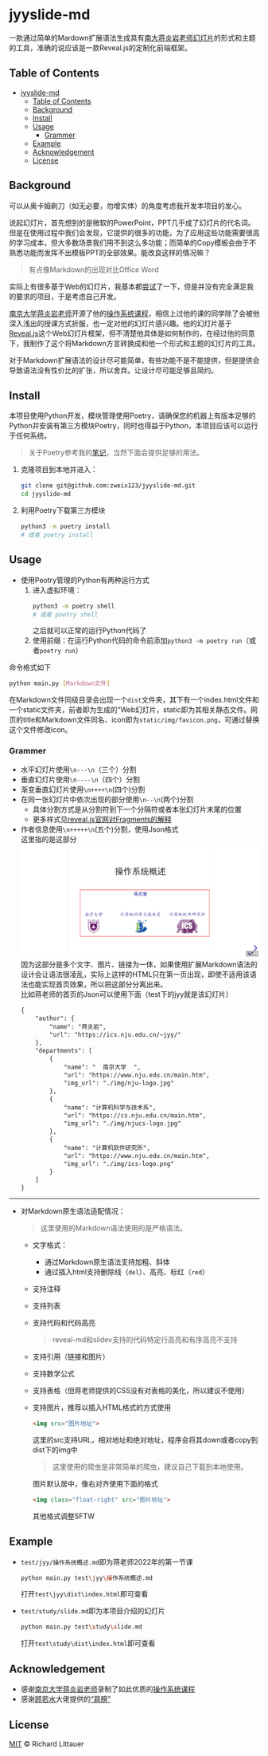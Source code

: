 # jyyslide-md

一款通过简单的Mardown扩展语法生成具有[南大蒋炎岩老师幻灯片](http://jyywiki.cn/OS/2022/slides/1.slides#/)的形式和主题的工具，准确的说应该是一款Reveal.js的定制化前端框架。

## Table of Contents

- [jyyslide-md](#jyyslide-md)
  - [Table of Contents](#table-of-contents)
  - [Background](#background)
  - [Install](#install)
  - [Usage](#usage)
    - [Grammer](#grammer)
  - [Example](#example)
  - [Acknowledgement](#acknowledgement)
  - [License](#license)

## Background

可以从奥卡姆剃刀（如无必要，勿增实体）的角度考虑我开发本项目的发心。

说起幻灯片，首先想到的是微软的PowerPoint，PPT几乎成了幻灯片的代名词。但是在使用过程中我们会发现，它提供的很多的功能，为了应用这些功能需要很高的学习成本，但大多数场景我们用不到这么多功能；而简单的Copy模板会由于不熟悉功能而发挥不出模板PPT的全部效果。能改良这样的情况嘛？
>有点像Markdown的出现对比Office Word

实际上有很多基于Web的幻灯片，我基本都[尝试](https://github.com/zweix123/CS-notes/blob/master/Missing-Semester/slide.md)了一下，但是并没有完全满足我的要求的项目，于是考虑自己开发。

[南京大学蒋炎岩老师](https://ics.nju.edu.cn/~jyy)开源了他的[操作系统课程](https://space.bilibili.com/202224425)，相信上过他的课的同学除了会被他深入浅出的授课方式折服，也一定对他的幻灯片感兴趣。他的幻灯片基于[Reveal.js](https://revealjs.com/)这个Web幻灯片框架，但不清楚他具体是如何制作的，在经过他的同意下，我制作了这个将Markdown方言转换成和他一个形式和主题的幻灯片的工具。

对于Markdown扩展语法的设计尽可能简单，有些功能不是不能提供，但是提供会导致语法没有性价比的扩张，所以舍弃。让设计尽可能足够且简约。

## Install

本项目使用Python开发，模块管理使用Poetry，请确保您的机器上有版本足够的Python并安装有第三方模块Poetry，同时也得益于Python，本项目应该可以运行于任何系统。
>关于Poetry参考我的[笔记](https://github.com/zweix123/CS-notes/blob/master/Programing-Language/Python/poetry.md)，当然下面会提供足够的用法。

1. 克隆项目到本地并进入：
    ```bash
    git clone git@github.com:zweix123/jyyslide-md.git
    cd jyyslide-md
    ```
2. 利用Poetry下载第三方模块
    ```bash
    python3 -m poetry install
    # 或者 poetry install
    ```


## Usage

+ 使用Peotry管理的Python有两种运行方式
  1. 进入虚拟环境：
      ```bash
      python3 -m poetry shell
      # 或者 poetry shell
      ```
      之后就可以正常的运行Python代码了
  2. 使用前缀：在运行Python代码的命令前添加`python3 -m poetry run`（或者`poetry run`）

命令格式如下
```bash
python main.py [Markdown文件]
```
在Markdown文件同级目录会出现一个`dist`文件夹，其下有一个index.html文件和一个static文件夹，前者即为生成的“Web幻灯片，static即为其相关静态文件。网页的title和Markdown文件同名、icon即为`static/img/favicon.png`，可通过替换这个文件修改icon。



### Grammer

+ 水平幻灯片使用`\n---\n`（三个）分割
+ 垂直幻灯片使用`\n----\n`（四个）分割
+ 渐变垂直幻灯片使用`\n++++\n`(四个)分割
+ 在同一张幻灯片中依次出现的部分使用`\n--\n`(两个)分割
  + 具体分割方式是从分割符到下一个分隔符或者本张幻灯片末尾的位置
  + 更多样式见[reveal.js官网对Fragments的解释](https://revealjs.com/fragments/)
+ 作者信息使用`\n+++++\n`(五个)分割，使用Json格式  
  这里指的是这部分  
  ![](./img/author.png)
  因为这部分是多个文字、图片、链接为一体，如果使用扩展Markdown语法的设计会让语法很凌乱，实际上这样的HTML只在第一页出现，即使不适用该语法也能实现首页效果，所以把这部分分离出来。  
  比如蒋老师的首页的Json可以使用下面（test下的jyy就是该幻灯片）
  ```
  {
      "author": {
          "name": "蒋炎岩",
          "url": "https://ics.nju.edu.cn/~jyy/"
      },
      "departments": [
          {
              "name": "  南京大学  ",
              "url": "https://www.nju.edu.cn/main.htm",
              "img_url": "./img/nju-logo.jpg"
          },
          {
              "name": "计算机科学与技术系",
              "url": "https://cs.nju.edu.cn/main.htm",
              "img_url": "./img/njucs-logo.jpg"
          },
          {
              "name": "计算机软件研究所",
              "url": "https://www.nju.edu.cn/main.htm",
              "img_url": "./img/ics-logo.png"
          }
      ]
  }
  ```

---

+ 对Markdown原生语法适配情况：
  >这里使用的Markdown语法使用的是严格语法。
    + 文字格式：
        + 通过Markdown原生语法支持加粗、斜体
        + 通过插入html支持删除线（`del`）、高亮、标红（`red`）
    + 支持注释
    + 支持列表
    + 支持代码和代码高亮
        >reveal-md和slidev支持的代码特定行高亮和有序高亮不支持
    + 支持引用（链接和图片）
    + 支持数学公式
    + 支持表格（但蒋老师提供的CSS没有对表格的美化，所以建议不使用）
    + 支持图片，推荐以插入HTML格式的方式使用
      ```html
      <img src="图片地址">
      ```
      这里的src支持URL，相对地址和绝对地址，程序会将其down或者copy到dist下的img中
      >这里使用的爬虫是非常简单的爬虫，建议自己下载到本地使用。
      
      图片默认居中，像右对齐使用下面的格式
      ```html
      <img class="float-right" src="图片地址">
      ```
      其他格式调整SFTW

## Example

+ `test/jyy/操作系统概述.md`即为蒋老师2022年的第一节课
  ```bash
  python main.py test\jyy\操作系统概述.md
  ```
  打开`test\jyy\dist\index.html`即可查看

+ `test/study/slide.md`即为本项目介绍的幻灯片
  ```bash
  python main.py test\study\slide.md
  ```
  打开`test\study\dist\index.html`即可查看

## Acknowledgement
+ 感谢[南京大学蒋炎岩老师](https://ics.nju.edu.cn/~jyy/)录制了如此优质的[操作系统课程](https://jyywiki.cn/)
+ 感谢[顾若水](https://github.com/ruoshui255)大佬提供的[“肩膀”](./src/backup/rouv/ruoshui255.md.py)

## License

[MIT](LICENSE) © Richard Littauer